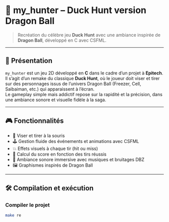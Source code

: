 # 🐉 my_hunter – Duck Hunt version Dragon Ball

> Recréation du célèbre jeu **Duck Hunt** avec une ambiance inspirée de **Dragon Ball**, développé en C avec CSFML.

---

## 📌 Présentation

`my_hunter` est un jeu 2D développé en **C** dans le cadre d’un projet à **Epitech**.  
Il s’agit d’un remake du classique **Duck Hunt**, où le joueur doit viser et tirer sur des personnages issus de l’univers Dragon Ball (Freezer, Cell, Saibaiman, etc.) qui apparaissent à l’écran.  
Le gameplay simple mais addictif repose sur la rapidité et la précision, dans une ambiance sonore et visuelle fidèle à la saga.

---

## 🎮 Fonctionnalités

- 🎯 Viser et tirer à la souris
- 🕹️ Gestion fluide des événements et animations avec CSFML
- 💥 Effets visuels à chaque tir (hit ou miss)
- 🧮 Calcul du score en fonction des tirs réussis
- 🎵 Ambiance sonore immersive avec musiques et bruitages DBZ
- 🖼️ Graphismes inspirés de Dragon Ball

---

## 🛠️ Compilation et exécution

### Compiler le projet

```bash
make re
